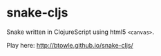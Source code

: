 snake-cljs
==========

Snake written in ClojureScript using html5 `<canvas>`.

Play here: http://btowle.github.io/snake-cljs/
